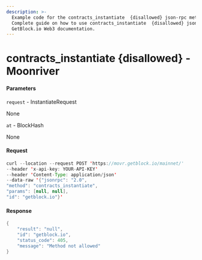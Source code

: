 ```yaml
---
description: >-
  Example code for the contracts_instantiate  {disallowed} json-rpc method.
  Сomplete guide on how to use contracts_instantiate  {disallowed} json-rpc in
  GetBlock.io Web3 documentation.
---
```


# contracts\_instantiate {disallowed} - Moonriver

#### Parameters

`request` - InstantiateRequest

None

`at` - BlockHash

None

#### Request

```java
curl --location --request POST 'https://movr.getblock.io/mainnet/' 
--header 'x-api-key: YOUR-API-KEY' 
--header 'Content-Type: application/json' 
--data-raw '{"jsonrpc": "2.0",
"method": "contracts_instantiate",
"params": [null, null],
"id": "getblock.io"}'
```

#### Response

```java
{
    "result": "null",
    "id": "getblock.io",
    "status_code": 405,
    "message": "Method not allowed"
}
```
